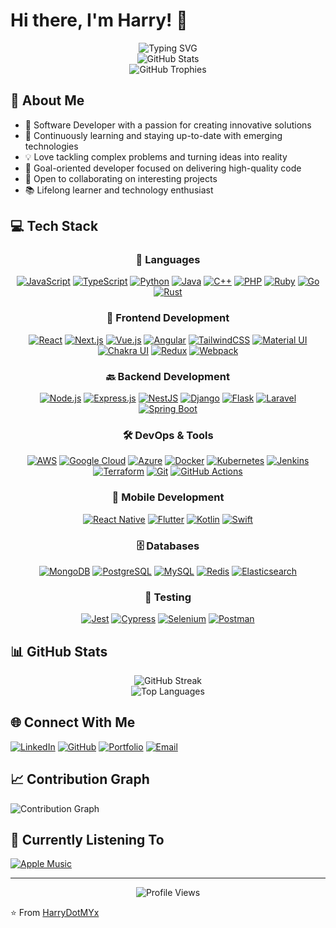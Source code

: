 # Hi there, I'm Harry! 👋 

<div align="center">
  <img src="https://readme-typing-svg.herokuapp.com?font=Fira+Code&pause=1000&color=F7F7F7&center=true&vCenter=true&width=435&lines=Software+Developer;Full+Stack+Engineer;Problem+Solver;Tech+Enthusiast" alt="Typing SVG" />
</div>

<div align="center">
  <img src="https://github-readme-stats.vercel.app/api?username=HarryDotMYx&show_icons=true&theme=radical" alt="GitHub Stats" />
</div>

<div align="center">
  <img src="https://github-profile-trophy.vercel.app/?username=HarryDotMYx&theme=radical&no-frame=false&no-bg=true&margin-w=4" alt="GitHub Trophies" />
</div>

## 🚀 About Me
- 🔭 Software Developer with a passion for creating innovative solutions
- 🌱 Continuously learning and staying up-to-date with emerging technologies
- 💡 Love tackling complex problems and turning ideas into reality
- 🎯 Goal-oriented developer focused on delivering high-quality code
- 🤝 Open to collaborating on interesting projects
- 📚 Lifelong learner and technology enthusiast

## 💻 Tech Stack

<div align="center">

### 🔧 Languages
[![JavaScript](https://img.shields.io/badge/JavaScript-F7DF1E?style=for-the-badge&logo=javascript&logoColor=black)](#)
[![TypeScript](https://img.shields.io/badge/TypeScript-3178C6?style=for-the-badge&logo=typescript&logoColor=white)](#)
[![Python](https://img.shields.io/badge/Python-3776AB?style=for-the-badge&logo=python&logoColor=white)](#)
[![Java](https://img.shields.io/badge/Java-ED8B00?style=for-the-badge&logo=openjdk&logoColor=white)](#)
[![C++](https://img.shields.io/badge/C++-00599C?style=for-the-badge&logo=cplusplus&logoColor=white)](#)
[![PHP](https://img.shields.io/badge/PHP-777BB4?style=for-the-badge&logo=php&logoColor=white)](#)
[![Ruby](https://img.shields.io/badge/Ruby-CC342D?style=for-the-badge&logo=ruby&logoColor=white)](#)
[![Go](https://img.shields.io/badge/Go-00ADD8?style=for-the-badge&logo=go&logoColor=white)](#)
[![Rust](https://img.shields.io/badge/Rust-000000?style=for-the-badge&logo=rust&logoColor=white)](#)

### 🎨 Frontend Development
[![React](https://img.shields.io/badge/React-20232A?style=for-the-badge&logo=react&logoColor=61DAFB)](#)
[![Next.js](https://img.shields.io/badge/Next.js-000000?style=for-the-badge&logo=next.js&logoColor=white)](#)
[![Vue.js](https://img.shields.io/badge/Vue.js-35495E?style=for-the-badge&logo=vue.js&logoColor=4FC08D)](#)
[![Angular](https://img.shields.io/badge/Angular-DD0031?style=for-the-badge&logo=angular&logoColor=white)](#)
[![TailwindCSS](https://img.shields.io/badge/Tailwind_CSS-38B2AC?style=for-the-badge&logo=tailwind-css&logoColor=white)](#)
[![Material UI](https://img.shields.io/badge/Material_UI-0081CB?style=for-the-badge&logo=material-ui&logoColor=white)](#)
[![Chakra UI](https://img.shields.io/badge/Chakra_UI-319795?style=for-the-badge&logo=chakra-ui&logoColor=white)](#)
[![Redux](https://img.shields.io/badge/Redux-593D88?style=for-the-badge&logo=redux&logoColor=white)](#)
[![Webpack](https://img.shields.io/badge/Webpack-8DD6F9?style=for-the-badge&logo=webpack&logoColor=black)](#)

### 🔙 Backend Development
[![Node.js](https://img.shields.io/badge/Node.js-339933?style=for-the-badge&logo=node.js&logoColor=white)](#)
[![Express.js](https://img.shields.io/badge/Express.js-404D59?style=for-the-badge&logo=express&logoColor=white)](#)
[![NestJS](https://img.shields.io/badge/NestJS-E0234E?style=for-the-badge&logo=nestjs&logoColor=white)](#)
[![Django](https://img.shields.io/badge/Django-092E20?style=for-the-badge&logo=django&logoColor=white)](#)
[![Flask](https://img.shields.io/badge/Flask-000000?style=for-the-badge&logo=flask&logoColor=white)](#)
[![Laravel](https://img.shields.io/badge/Laravel-FF2D20?style=for-the-badge&logo=laravel&logoColor=white)](#)
[![Spring Boot](https://img.shields.io/badge/Spring_Boot-6DB33F?style=for-the-badge&logo=spring&logoColor=white)](#)

### 🛠 DevOps & Tools
[![AWS](https://img.shields.io/badge/AWS-232F3E?style=for-the-badge&logo=amazon-aws&logoColor=white)](#)
[![Google Cloud](https://img.shields.io/badge/Google_Cloud-4285F4?style=for-the-badge&logo=google-cloud&logoColor=white)](#)
[![Azure](https://img.shields.io/badge/Azure-0089D6?style=for-the-badge&logo=microsoft-azure&logoColor=white)](#)
[![Docker](https://img.shields.io/badge/Docker-2496ED?style=for-the-badge&logo=docker&logoColor=white)](#)
[![Kubernetes](https://img.shields.io/badge/Kubernetes-326CE5?style=for-the-badge&logo=kubernetes&logoColor=white)](#)
[![Jenkins](https://img.shields.io/badge/Jenkins-D24939?style=for-the-badge&logo=jenkins&logoColor=white)](#)
[![Terraform](https://img.shields.io/badge/Terraform-7B42BC?style=for-the-badge&logo=terraform&logoColor=white)](#)
[![Git](https://img.shields.io/badge/Git-F05032?style=for-the-badge&logo=git&logoColor=white)](#)
[![GitHub Actions](https://img.shields.io/badge/GitHub_Actions-2088FF?style=for-the-badge&logo=github-actions&logoColor=white)](#)

### 📱 Mobile Development
[![React Native](https://img.shields.io/badge/React_Native-20232A?style=for-the-badge&logo=react&logoColor=61DAFB)](#)
[![Flutter](https://img.shields.io/badge/Flutter-02569B?style=for-the-badge&logo=flutter&logoColor=white)](#)
[![Kotlin](https://img.shields.io/badge/Kotlin-0095D5?style=for-the-badge&logo=kotlin&logoColor=white)](#)
[![Swift](https://img.shields.io/badge/Swift-FA7343?style=for-the-badge&logo=swift&logoColor=white)](#)

### 🗄️ Databases
[![MongoDB](https://img.shields.io/badge/MongoDB-4EA94B?style=for-the-badge&logo=mongodb&logoColor=white)](#)
[![PostgreSQL](https://img.shields.io/badge/PostgreSQL-316192?style=for-the-badge&logo=postgresql&logoColor=white)](#)
[![MySQL](https://img.shields.io/badge/MySQL-00000F?style=for-the-badge&logo=mysql&logoColor=white)](#)
[![Redis](https://img.shields.io/badge/Redis-DC382D?style=for-the-badge&logo=redis&logoColor=white)](#)
[![Elasticsearch](https://img.shields.io/badge/Elasticsearch-005571?style=for-the-badge&logo=elasticsearch&logoColor=white)](#)

### 🧪 Testing
[![Jest](https://img.shields.io/badge/Jest-C21325?style=for-the-badge&logo=jest&logoColor=white)](#)
[![Cypress](https://img.shields.io/badge/Cypress-17202C?style=for-the-badge&logo=cypress&logoColor=white)](#)
[![Selenium](https://img.shields.io/badge/Selenium-43B02A?style=for-the-badge&logo=selenium&logoColor=white)](#)
[![Postman](https://img.shields.io/badge/Postman-FF6C37?style=for-the-badge&logo=postman&logoColor=white)](#)

</div>

## 📊 GitHub Stats

<div align="center">
  <img src="https://github-readme-streak-stats.herokuapp.com/?user=HarryDotMYx&theme=radical" alt="GitHub Streak" />
</div>

<div align="center">
  <img src="https://github-readme-stats.vercel.app/api/top-langs/?username=HarryDotMYx&theme=radical&layout=compact" alt="Top Languages" />
</div>

## 🌐 Connect With Me
[![LinkedIn](https://img.shields.io/badge/LinkedIn-0077B5?style=for-the-badge&logo=linkedin&logoColor=white)](https://www.linkedin.com/in/harry-my/)
[![GitHub](https://img.shields.io/badge/GitHub-100000?style=for-the-badge&logo=github&logoColor=white)](https://github.com/HarryDotMYx)
[![Portfolio](https://img.shields.io/badge/Portfolio-FF5722?style=for-the-badge&logo=google-chrome&logoColor=white)](https://harry.akierry.io)
[![Email](https://img.shields.io/badge/Email-D14836?style=for-the-badge&logo=gmail&logoColor=white)](mailto:harry@akierry.io)

## 📈 Contribution Graph
![Contribution Graph](https://activity-graph.herokuapp.com/graph?username=HarryDotMYx&theme=radical)

## 🎵 Currently Listening To
[![Apple Music](https://img.shields.io/badge/Apple_Music-FA243C?style=for-the-badge&logo=apple-music&logoColor=white)](https://music.apple.com/profile/YOUR_APPLE_MUSIC_ID)

---
<div align="center">
  <img src="https://komarev.com/ghpvc/?username=HarryDotMYx&color=blueviolet" alt="Profile Views" />
</div>

⭐️ From [HarryDotMYx](https://github.com/HarryDotMYx)
